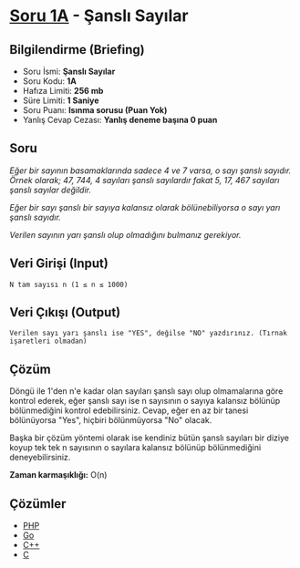 # [Soru 1A](https://www.programlamasorulari.tk/a-kategorisi/1A) - Şanslı Sayılar

## Bilgilendirme (Briefing)
- Soru İsmi: **Şanslı Sayılar**
- Soru Kodu: **1A**
- Hafıza Limiti: **256 mb**
- Süre Limiti: **1 Saniye**
- Soru Puanı: **Isınma sorusu (Puan Yok)**
- Yanlış Cevap Cezası: **Yanlış deneme başına 0 puan**

## Soru 
*Eğer bir sayının basamaklarında sadece 4 ve 7 varsa, o sayı şanslı sayıdır. 
Örnek olarak; 47, 744, 4 sayıları şanslı sayılardır fakat 5, 17, 467 sayıları 
şanslı sayılar değildir.* 

*Eğer bir sayı şanslı bir sayıya kalansız olarak bölünebiliyorsa o sayı yarı şanslı sayıdır.*

*Verilen sayının yarı şanslı olup olmadığını bulmanız gerekiyor.*

## Veri Girişi (Input)
    N tam sayısı n (1 ≤ n ≤ 1000)
    
## Veri Çıkışı (Output)
    Verilen sayı yarı şanslı ise "YES", değilse "NO" yazdırınız. (Tırnak işaretleri olmadan)
    
## Çözüm
Döngü ile 1'den n'e kadar olan sayıları şanslı sayı olup olmamalarına göre kontrol ederek, eğer şanslı sayı ise n sayısının o sayıya kalansız bölünüp bölünmediğini kontrol edebilirsiniz. Cevap, eğer en az bir tanesi bölünüyorsa "Yes", hiçbiri bölünmüyorsa "No" olacak.

Başka bir çözüm yöntemi olarak ise kendiniz bütün şanslı sayıları bir diziye koyup tek tek n sayısının o sayılara kalansız bölünüp bölünmediğini deneyebilirsiniz.

**Zaman karmaşıklığı:** O(n)

## Çözümler
* [PHP](php_answer.php)
* [Go](go_answer.cpp)
* [C++](cpp_answer.cpp)
* [C](c_answer.c)
